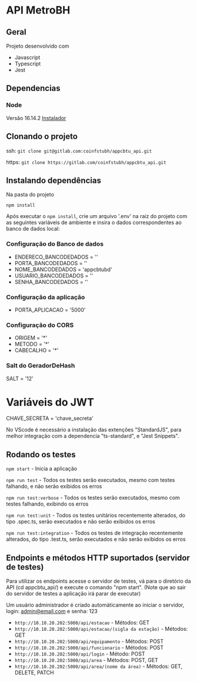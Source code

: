 # API MetroBH

## Geral
Projeto desenvolvido com
* Javascript
* Typescript
* Jest

## Dependencias
### Node
Versão 16.14.2
[Instalador](https://nodejs.org/pt-br_BR/)

## Clonando o projeto
ssh: `git clone git@gitlab.com:coinfstubh/appcbtu_api.git`

https: `git clone https://gitlab.com/coinfstubh/appcbtu_api.git`

## Instalando dependências

Na pasta do projeto

`npm install`

Após executar o `npm install`, crie um arquivo '.env' na raiz do projeto com as seguintes variáveis de ambiente e insira o dados correspondentes ao banco de dados local:
### Configuração do Banco de dados
* ENDERECO_BANCODEDADOS = ''
* PORTA_BANCODEDADOS = ''
* NOME_BANCODEDADOS = 'appcbtubd'
* USUARIO_BANCODEDADOS = ''
* SENHA_BANCODEDADOS = ''

### Configuração da aplicação
* PORTA_APLICACAO = '5000'

### Configuração do CORS
* ORIGEM = '*'
* METODO = '*'
* CABECALHO = '*'

### Salt do GeradorDeHash

SALT = '12'

# Variáveis do JWT

CHAVE_SECRETA = 'chave_secreta'


No VScode é necessário a instalação das extenções "StandardJS", para melhor integração com a dependencia
"ts-standard", e "Jest Snippets".

## Rodando os testes

`npm start` - Inicia a aplicação

`npm run test` - Todos os testes serão executados, mesmo com testes falhando, e não serão exibidos os erros

`npm run test:verbose` - Todos os testes serão executados, mesmo com testes falhando, exibindo os erros

`npm run test:unit` - Todos os testes unitários recentemente alterados, do tipo .spec.ts, serão executados e não serão exibidos os erros

`npm run test:integration` - Todos os testes de integração recentemente alterados, do tipo .test.ts, serão executados e não serão exibidos os erros

## Endpoints e métodos HTTP suportados (servidor de testes)

Para utilizar os endpoints acesse o servidor de testes, vá para o diretório da API (cd appcbtu_api/) e execute o comando "npm start".
(Note que ao sair do servidor de testes a aplicação irá parar de executar)

Um usuário administrador é criado automáticamente ao iniciar o servidor, login: admin@email.com e senha: 123

* `http://10.10.20.202:5000/api/estacao` - Métodos: GET
* `http://10.10.20.202:5000/api/estacao/(sigla da estação)` - Métodos: GET
* `http://10.10.20.202:5000/api/equipamento` - Métodos: POST
* `http://10.10.20.202:5000/api/funcionario` - Métodos: POST
* `http://10.10.20.202:5000/api/login` - Método: POST
* `http://10.10.20.202:5000/api/area` - Métodos: POST, GET
* `http://10.10.20.202:5000/api/area/(nome da área)` - Métodos: GET, DELETE, PATCH
